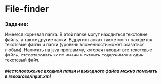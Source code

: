 # File-finder
### Задание:
Имеется корневая папка. В этой папке могут находиться текстовые файлы, а
также другие папки. В других папках также могут находится текстовые файлы и
папки (уровень вложенности может оказаться любым).
Написать на java программу, которая находит все текстовые файлы,
отсортировать их по имени и склеить содержимое в один текстовый файл.

##### Местоположение входной папки и выходного файла можно поменять в resources/input.xml
